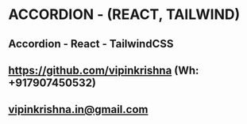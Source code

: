 # ACCORDION - (REACT, TAILWIND)

## Accordion  - React - TailwindCSS

## https://github.com/vipinkrishna (Wh: +917907450532)
## vipinkrishna.in@gmail.com
